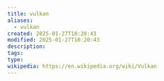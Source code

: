 ```yaml
---
title: vulkan
aliases:
  - vulkan
created: 2025-01-27T10:20:43
modified: 2025-01-27T10:20:43
description: 
tags: 
type: 
wikipedia: https://en.wikipedia.org/wiki/Vulkan
---
```


